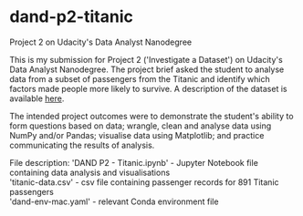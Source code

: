 # dand-p2-titanic
Project 2 on Udacity's Data Analyst Nanodegree

This is my submission for Project 2 ('Investigate a Dataset') on Udacity's Data Analyst Nanodegree.
The project brief asked the student to analyse data from a subset of passengers from the Titanic and identify which factors made people more likely to survive. A description of the dataset is available [here](https://www.kaggle.com/c/titanic/data).

The intended project outcomes were to demonstrate the student's ability to form questions based on data; wrangle, clean and analyse data using NumPy and/or Pandas; visualise data using Matplotlib; and practice communicating the results of analysis.

File description:
'DAND P2 - Titanic.ipynb' - Jupyter Notebook file containing data analysis and visualisations  
'titanic-data.csv' - csv file containing passenger records for 891 Titanic passengers  
'dand-env-mac.yaml' - relevant Conda environment file

